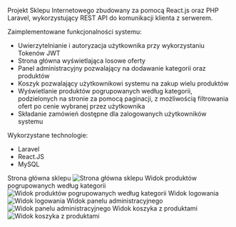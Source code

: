 Projekt Sklepu Internetowego zbudowany za pomocą React.js oraz PHP Laravel, wykorzystujący REST API do komunikacji klienta z serwerem.

Zaimplementowane funkcjonalności systemu:
- Uwierzytelnianie i autoryzacja użytkownika przy wykorzystaniu Tokenów JWT
- Strona główna wyświetlająca losowe oferty
- Panel administracyjny pozwalający na dodawanie kategorii oraz produktów
- Koszyk pozwalający użytkownikowi systemu na zakup wielu produktów
- Wyświetlanie produktów pogrupowanych według kategorii, podzielonych na stronie za pomocą paginacji, z możliwością filtrowania ofert po cenie wybranej przez użytkownika
- Składanie zamówień dostępne dla zalogowanych użytkowników systemu

Wykorzystane technologie:
- Laravel
- React.JS
- MySQL

Strona główna sklepu
![Strona główna sklepu](https://i.imgur.com/WnK9Q8v.png)
Widok produktów pogrupowanych według kategorii
![Widok produktów pogrupowanych według kategorii](https://i.imgur.com/6DMAAXm.png)
Widok logowania
![Widok logowania](https://i.imgur.com/KfysGWv.png)
Widok panelu administracyjnego
![Widok panelu administracyjnego](https://i.imgur.com/vLAtIBR.png)
Widok koszyka z produktami
![Widok koszyka z produktami](https://i.imgur.com/RijDqcp.png)
